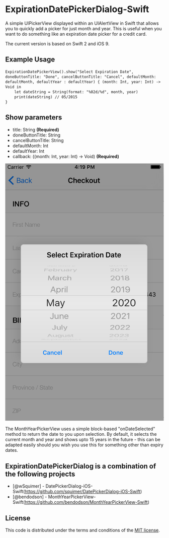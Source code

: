 # ExpirationDatePickerDialog-Swift
A simple UIPickerView displayed within an UIAlertView in Swift that allows you to quickly add a picker for just month and year. This is useful when you want to do something like an expiration date picker for a credit card.

The current version is based on Swift 2 and iOS 9.

## Example Usage
    ExpirationDatePickerView().show("Select Expiration Date", doneButtonTitle: "Done", cancelButtonTitle: "Cancel", defaultMonth: defaultMonth, defaultYear : defaultYear) { (month: Int, year: Int) -> Void in
        let dateString = String(format: "%02d/%d", month, year)
        print(dateString) // 05/2015
    }


## Show parameters

- title: String **(Required)**
- doneButtonTitle: String
- cancelButtonTitle: String
- defaultMonth: Int
- defaultYear: Int
- callback: ((month: Int, year: Int) -> Void) **(Required)**

![ExpirationDatePickerDialog-Swift being used](example.jpg?raw=true)
	
The MonthYearPickerView uses a simple block-based "onDateSelected" method to return the date to you upon selection. By default, it selects the current month and year and shows upto 15 years in the future - this can be adapted easily should you wish you use this for something other than expiry dates.

## ExpirationDatePickerDialog is a combination of the following projects

* [@wSquimer] - DatePickerDialog-iOS-Swift(https://github.com/squimer/DatePickerDialog-iOS-Swift) 
* [@bendodson] - MonthYearPickerView-Swift(https://github.com/bendodson/MonthYearPickerView-Swift) 

## License

This code is distributed under the terms and conditions of the [MIT license](LICENSE). 

